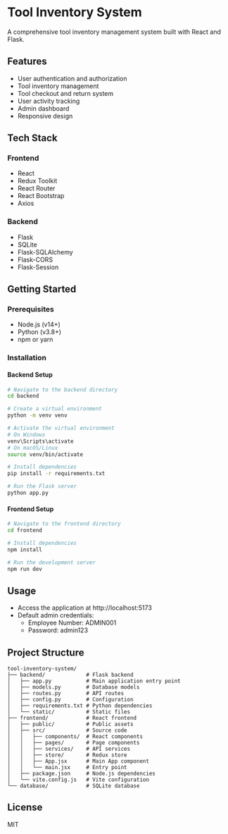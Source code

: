 # Tool Inventory System

A comprehensive tool inventory management system built with React and Flask.

## Features

- User authentication and authorization
- Tool inventory management
- Tool checkout and return system
- User activity tracking
- Admin dashboard
- Responsive design

## Tech Stack

### Frontend
- React
- Redux Toolkit
- React Router
- React Bootstrap
- Axios

### Backend
- Flask
- SQLite
- Flask-SQLAlchemy
- Flask-CORS
- Flask-Session

## Getting Started

### Prerequisites
- Node.js (v14+)
- Python (v3.8+)
- npm or yarn

### Installation

#### Backend Setup
```bash
# Navigate to the backend directory
cd backend

# Create a virtual environment
python -m venv venv

# Activate the virtual environment
# On Windows
venv\Scripts\activate
# On macOS/Linux
source venv/bin/activate

# Install dependencies
pip install -r requirements.txt

# Run the Flask server
python app.py
```

#### Frontend Setup
```bash
# Navigate to the frontend directory
cd frontend

# Install dependencies
npm install

# Run the development server
npm run dev
```

## Usage

- Access the application at http://localhost:5173
- Default admin credentials:
  - Employee Number: ADMIN001
  - Password: admin123

## Project Structure

```
tool-inventory-system/
├── backend/             # Flask backend
│   ├── app.py           # Main application entry point
│   ├── models.py        # Database models
│   ├── routes.py        # API routes
│   ├── config.py        # Configuration
│   ├── requirements.txt # Python dependencies
│   └── static/          # Static files
├── frontend/            # React frontend
│   ├── public/          # Public assets
│   ├── src/             # Source code
│   │   ├── components/  # React components
│   │   ├── pages/       # Page components
│   │   ├── services/    # API services
│   │   ├── store/       # Redux store
│   │   ├── App.jsx      # Main App component
│   │   └── main.jsx     # Entry point
│   ├── package.json     # Node.js dependencies
│   └── vite.config.js   # Vite configuration
└── database/            # SQLite database
```

## License

MIT
